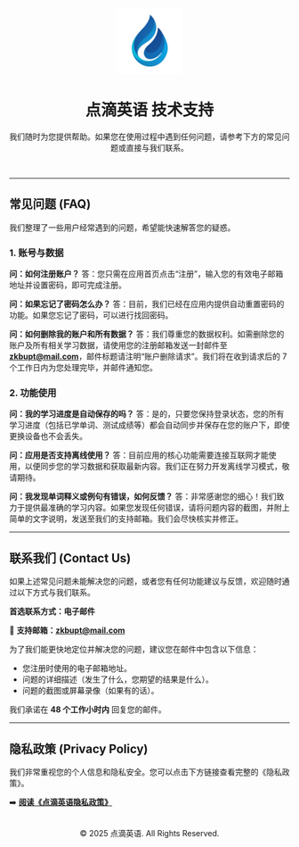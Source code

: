 <div align="center">
  <img src="./assets/logo.png" width="120" alt="点滴英语 App Icon">
  <h1>点滴英语 技术支持</h1>
  <p>我们随时为您提供帮助。如果您在使用过程中遇到任何问题，请参考下方的常见问题或直接与我们联系。</p>
</div>

<br>

---

## 常见问题 (FAQ)

我们整理了一些用户经常遇到的问题，希望能快速解答您的疑惑。

### **1. 账号与数据**

**问：如何注册账户？**
答：您只需在应用首页点击“注册”，输入您的有效电子邮箱地址并设置密码，即可完成注册。

**问：如果忘记了密码怎么办？**
答：目前，我们已经在应用内提供自动重置密码的功能。如果您忘记了密码，可以进行找回密码。

**问：如何删除我的账户和所有数据？**
答：我们尊重您的数据权利。如需删除您的账户及所有相关学习数据，请使用您的注册邮箱发送一封邮件至 **zkbupt@mail.com**，邮件标题请注明“账户删除请求”。我们将在收到请求后的 7 个工作日内为您处理完毕，并邮件通知您。

### **2. 功能使用**

**问：我的学习进度是自动保存的吗？**
答：是的，只要您保持登录状态，您的所有学习进度（包括已学单词、测试成绩等）都会自动同步并保存在您的账户下，即使更换设备也不会丢失。

**问：应用是否支持离线使用？**
答：目前应用的核心功能需要连接互联网才能使用，以便同步您的学习数据和获取最新内容。我们正在努力开发离线学习模式，敬请期待。

**问：我发现单词释义或例句有错误，如何反馈？**
答：非常感谢您的细心！我们致力于提供最准确的学习内容。如果您发现任何错误，请将问题内容的截图，并附上简单的文字说明，发送至我们的支持邮箱。我们会尽快核实并修正。

---

## 联系我们 (Contact Us)

如果上述常见问题未能解决您的问题，或者您有任何功能建议与反馈，欢迎随时通过以下方式与我们联系。

**首选联系方式：电子邮件**

📧 **支持邮箱：[zkbupt@mail.com](mailto:zkbupt@mail.com)**

为了我们能更快地定位并解决您的问题，建议您在邮件中包含以下信息：

- 您注册时使用的电子邮箱地址。
- 问题的详细描述（发生了什么，您期望的结果是什么）。
- 问题的截图或屏幕录像（如果有的话）。

我们承诺在 **48 个工作小时内** 回复您的邮件。

---

## 隐私政策 (Privacy Policy)

我们非常重视您的个人信息和隐私安全。您可以点击下方链接查看完整的《隐私政策》。

➡️ **[阅读《点滴英语隐私政策》](./privacy.html)** <br>
<br>

<div align="center">
  <p>© 2025 点滴英语. All Rights Reserved.</p>
</div>
